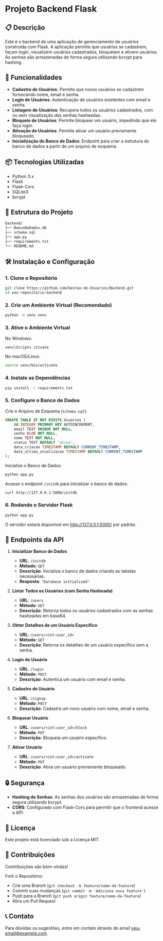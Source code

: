 # Projeto Backend Flask

## 📋 Descrição
Este é o backend de uma aplicação de gerenciamento de usuários construída com Flask. A aplicação permite que usuários se cadastrem, façam login, visualizem usuários cadastrados, bloqueiem e ativem usuários. As senhas são armazenadas de forma segura utilizando bcrypt para hashing.

## 🚀 Funcionalidades
- **Cadastro de Usuários**: Permite que novos usuários se cadastrem fornecendo nome, email e senha.
- **Login de Usuários**: Autenticação de usuários existentes com email e senha.
- **Listagem de Usuários**: Recupera todos os usuários cadastrados, com ou sem visualização das senhas hasheadas.
- **Bloqueio de Usuários**: Permite bloquear um usuário, impedindo que ele faça login.
- **Ativação de Usuários**: Permite ativar um usuário previamente bloqueado.
- **Inicialização do Banco de Dados**: Endpoint para criar a estrutura do banco de dados a partir de um arquivo de esquema.

## 📦 Tecnologias Utilizadas
- Python 3.x
- Flask
- Flask-Cors
- SQLite3
- bcrypt

## 📑 Estrutura do Projeto

```bash
backend/
├── BancoDeDados.db
├── schema.sql
├── app.py
├── requirements.txt
└── README.md
```

## 🛠️ Instalação e Configuração

### 1. Clone o Repositório
```bash
git clone https://github.com/Gestao-de-Usuarios/Backend.git
cd seu-repositorio-backend
```

### 2. Crie um Ambiente Virtual (Recomendado)
```bash
python -m venv venv
```

### 3. Ative o Ambiente Virtual
No Windows:
```bash
venv\Scripts ctivate
```
No macOS/Linux:
```bash
source venv/bin/activate
```

### 4. Instale as Dependências
```bash
pip install -r requirements.txt
```

### 5. Configure o Banco de Dados
Crie o Arquivo de Esquema (`schema.sql`):
```sql
CREATE TABLE IF NOT EXISTS Usuarios (
    id INTEGER PRIMARY KEY AUTOINCREMENT,
    email TEXT UNIQUE NOT NULL,
    senha BLOB NOT NULL,
    nome TEXT NOT NULL,
    status TEXT DEFAULT 'ativo',
    data_criacao TIMESTAMP DEFAULT CURRENT_TIMESTAMP,
    data_ultima_atualizacao TIMESTAMP DEFAULT CURRENT_TIMESTAMP
);
```

Inicialize o Banco de Dados:
```bash
python app.py
```

Acesse o endpoint `/initdb` para inicializar o banco de dados:
```bash
curl http://127.0.0.1:5000/initdb
```

### 6. Rodando o Servidor Flask
```bash
python app.py
```

O servidor estará disponível em http://127.0.0.1:5000/ por padrão.

## 🔧 Endpoints da API

1. **Inicializar Banco de Dados**
   - **URL**: `/initdb`
   - **Método**: `GET`
   - **Descrição**: Inicializa o banco de dados criando as tabelas necessárias.
   - **Resposta**: `"Database initialized"`

2. **Listar Todos os Usuários (com Senha Hasheada)**
   - **URL**: `/users`
   - **Método**: `GET`
   - **Descrição**: Retorna todos os usuários cadastrados com as senhas hasheadas em base64.

3. **Obter Detalhes de um Usuário Específico**
   - **URL**: `/users/<int:user_id>`
   - **Método**: `GET`
   - **Descrição**: Retorna os detalhes de um usuário específico sem a senha.

4. **Login de Usuário**
   - **URL**: `/login`
   - **Método**: `POST`
   - **Descrição**: Autentica um usuário com email e senha.

5. **Cadastro de Usuário**
   - **URL**: `/signup`
   - **Método**: `POST`
   - **Descrição**: Cadastra um novo usuário com nome, email e senha.

6. **Bloquear Usuário**
   - **URL**: `/users/<int:user_id>/block`
   - **Método**: `PUT`
   - **Descrição**: Bloqueia um usuário específico.

7. **Ativar Usuário**
   - **URL**: `/users/<int:user_id>/activate`
   - **Método**: `PUT`
   - **Descrição**: Ativa um usuário previamente bloqueado.

## 🔒 Segurança
- **Hashing de Senhas**: As senhas dos usuários são armazenadas de forma segura utilizando bcrypt.
- **CORS**: Configurado com Flask-Cors para permitir que o frontend acesse a API.

## 📄 Licença
Este projeto está licenciado sob a Licença MIT.

## 🤝 Contribuições
Contribuições são bem-vindas!

Fork o Repositório:
- Crie uma Branch (`git checkout -b feature/nome-da-feature`)
- Commit suas mudanças (`git commit -m 'Adiciona nova feature'`)
- Push para a Branch (`git push origin feature/nome-da-feature`)
- Abra um Pull Request

## 📞 Contato
Para dúvidas ou sugestões, entre em contato através do email seu-email@example.com.
